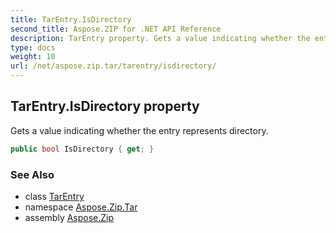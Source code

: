 ```yaml
---
title: TarEntry.IsDirectory
second_title: Aspose.ZIP for .NET API Reference
description: TarEntry property. Gets a value indicating whether the entry represents directory
type: docs
weight: 10
url: /net/aspose.zip.tar/tarentry/isdirectory/
---
```

## TarEntry.IsDirectory property

Gets a value indicating whether the entry represents directory.

```csharp
public bool IsDirectory { get; }
```

### See Also

* class [TarEntry](../)
* namespace [Aspose.Zip.Tar](../../tarentry/)
* assembly [Aspose.Zip](../../../)


